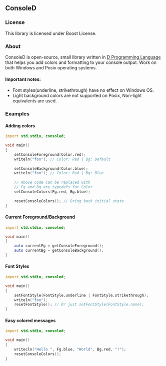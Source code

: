 ## ConsoleD

### License

 This library is licensed under Boost License.

### About

ConsoleD is open-source, small library written in [D Programming Language](http://dlang.org) that 
helps you add colors and formatting to your console output. Work on both Windows and Posix operating systems.

#### Important notes:

 * Font styles(underline, strikethrough) have no effect on Windows OS.
 * Light background colors are not supported on Posix, Non-light equivalents are used.

### Examples

#### Adding colors

```D
import std.stdio, consoled;

void main()
{
    setConsoleForeground(Color.red);
    writeln("foo"); // Color: Red | Bg: Default
    
    setConsoleBackground(Color.blue);
    writeln("foo"); // Color: Red | Bg: Blue
    
    // Above code can be replaced with
	// Fg and Bg are typedefs for Color
    setConsoleColors(Fg.red, Bg.blue);
    
    resetConsoleColors(); // Bring back initial state
}
```


#### Current Foreground/Background

```D
import std.stdio, consoled;

void main()
{
    auto currentFg = getConsoleForeground();
    auto currentBg = getConsoleBackground();
}
```


#### Font Styles

```D
import std.stdio, consoled;

void main()
{
    setFontStyle(FontStyle.underline | FontStyle.strikethrough);
    writeln("foo");
    resetFontStyle(); // Or just setFontStyle(FontStyle.none);
}
```

#### Easy colored messages

```D
import std.stdio, consoled;

void main()
{
    writecln("Hello ", Fg.blue, "World", Bg.red, "!");
    resetConsoleColors();
}
```
